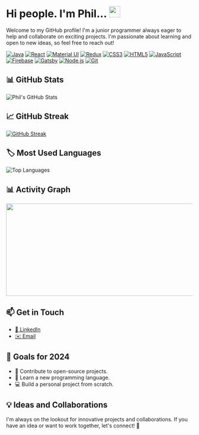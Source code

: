 # Hi people. I'm Phil... <img src="https://raw.githubusercontent.com/MartinHeinz/MartinHeinz/master/wave.gif" width="30px">

Welcome to my GitHub profile! I'm a junior programmer always eager to help and collaborate on exciting projects. I'm passionate about learning and open to new ideas, so feel free to reach out!

[![Java](https://img.shields.io/badge/Java-ED8B00?style=for-the-badge&logo=java&logoColor=white)]()
[![React](https://img.shields.io/badge/React-61DAFB?style=for-the-badge&logo=react&logoColor=white)]()
[![Material UI](https://img.shields.io/badge/Material_UI-0081CB?style=for-the-badge&logo=material-ui&logoColor=white)]()
[![Redux](https://img.shields.io/badge/Redux-764ABC?style=for-the-badge&logo=redux&logoColor=white)]()
[![CSS3](https://img.shields.io/badge/CSS3-1572B6?style=for-the-badge&logo=css3&logoColor=white)]()
[![HTML5](https://img.shields.io/badge/HTML5-E34F26?style=for-the-badge&logo=html5&logoColor=white)]()
[![JavaScript](https://img.shields.io/badge/JavaScript-F7DF1E?style=for-the-badge&logo=javascript&logoColor=black)]()
[![Firebase](https://img.shields.io/badge/Firebase-FFCA28?style=for-the-badge&logo=firebase&logoColor=black)]()
[![Gatsby](https://img.shields.io/badge/Gatsby-663399?style=for-the-badge&logo=gatsby&logoColor=white)]()
[![Node.js](https://img.shields.io/badge/Node.js-43853D?style=for-the-badge&logo=node.js&logoColor=white)]()
[![Git](https://img.shields.io/badge/Git-F05032?style=for-the-badge&logo=git&logoColor=white)]()


## 📊 GitHub Stats

![Phil's GitHub Stats](https://github-readme-stats.vercel.app/api?username=filippaskalev&show_icons=true&theme=radical)

## 📈 GitHub Streak

[![GitHub Streak](https://streak-stats.demolab.com?user=filippaskalev&date_format=j%20M%5B%20Y%5D&mode=weekly)](https://git.io/streak-stats)

## 🏷️ Most Used Languages

![Top Languages](https://github-readme-stats.vercel.app/api/top-langs/?username=filippaskalev&layout=compact&theme=radical)

## 📊 Activity Graph

<a>
<img height=250 width=800 src="https://github-readme-activity-graph.vercel.app/graph?username=FilipPaskalev" />
</a>

<!-- ## 🌟 Featured Projects

- [🌐 Project 1](https://github.com/filippaskalev/project-1): Brief description of the project.
- [📱 Project 2](https://github.com/filippaskalev/project-2): Brief description of the project. -->

<!-- ## 📚 Blog Posts

- [📝 Title of Blog Post 1](https://your-blog-link-1): Brief description or excerpt from the post.
- [📝 Title of Blog Post 2](https://your-blog-link-2): Brief description or excerpt from the post. -->

## 📫 Get in Touch

- [💼 LinkedIn](https://www.linkedin.com/in/paskalevfilip/)
- [✉️ Email](mailto:paskalevfilip@gmail.com)

## 🎯 Goals for 2024

- 🚀 Contribute to open-source projects.
- 🌱 Learn a new programming language.
- 💻 Build a personal project from scratch.

## 💡 Ideas and Collaborations

I'm always on the lookout for innovative projects and collaborations. If you have an idea or want to work together, let's connect! 🤝
